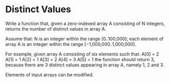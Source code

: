 Distinct Values
========

Write a function that, given a zero-indexed array A consisting of N integers, returns the number of distinct values in array A.

Assume that:
N is an integer within the range [0..100,000];
each element of array A is an integer within the range [−1,000,000..1,000,000].

For example, given array A consisting of six elements such that:
A[0] = 2    A[1] = 1    A[2] = 1
A[3] = 2    A[4] = 3    A[5] = 1
the function should return 3, because there are 3 distinct values appearing in array A, namely 1, 2 and 3.

Elements of input arrays can be modified.
